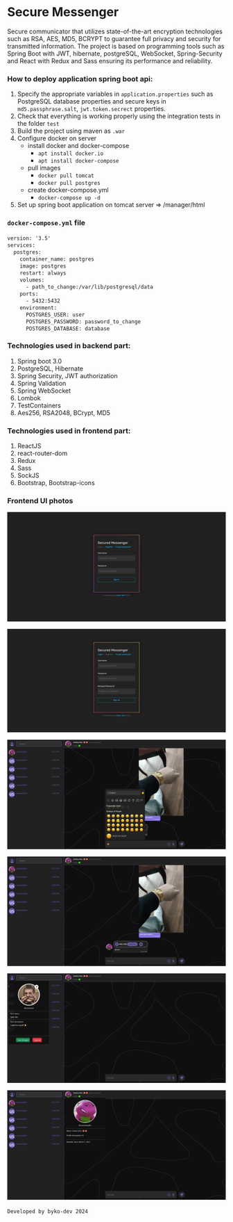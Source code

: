 # Secure Messenger

Secure communicator that utilizes state-of-the-art encryption technologies such as RSA,
AES, MD5, BCRYPT to guarantee full privacy and security for transmitted information. The
project is based on programming tools such as Spring Boot with JWT, hibernate,
postgreSQL, WebSocket, Spring-Security and React with Redux and Sass ensuring its
performance and reliability.

### How to deploy application spring boot api:
1. Specify the appropriate variables in `application.properties` such as PostgreSQL database properties and secure keys in `md5.passphrase.salt`, `jwt.token.secrect` properties.
2. Check that everything is working properly using the integration tests in the folder `test`
3. Build the project using maven as `.war`
4. Configure docker on server
    - install docker and docker-compose 
      - `apt install docker.io`
      - `apt install docker-compose`
    - pull images
      - `docker pull tomcat`
      - `docker pull postgres`
    - create docker-compose.yml
      - `docker-compose up -d`
5. Set up spring boot application on tomcat server => /manager/html


### `docker-compose.yml` file
```
version: '3.5'
services:
  postgres:
    container_name: postgres
    image: postgres
    restart: always
    volumes:
      - path_to_change:/var/lib/postgresql/data
    ports:
      - 5432:5432
    environment:
      POSTGRES_USER: user
      POSTGRES_PASSWORD: password_to_change
      POSTGRES_DATABASE: database 
```

### Technologies used in backend part:
1. Spring boot 3.0
2. PostgreSQL, Hibernate
3. Spring Security, JWT authorization
4. Spring Validation
5. Spring WebSocket
6. Lombok
7. TestContainers
8. Aes256, RSA2048, BCrypt, MD5

### Technologies used in frontend part:
1. ReactJS
2. react-router-dom
3. Redux
4. Sass
5. SockJS
6. Bootstrap, Bootstrap-icons

### Frontend UI photos

![front_end_example](./docs/login_form.png)

![front_end_example](./docs/register_form.png)

![front_end_example](./docs/userpanel_message_input.png)

![front_end_example](./docs/userpanel_messages.png)

![front_end_example](./docs/userpanel_own_description.png)

![front_end_example](./docs/userpanel_user_description.png)

`Developed by byko-dev 2024`

